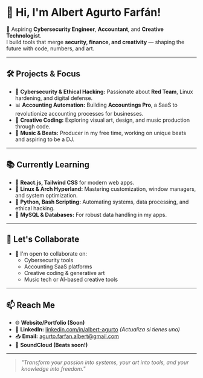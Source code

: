# 👋 Hi, I'm Albert Agurto Farfán!

🚀 Aspiring **Cybersecurity Engineer**, **Accountant**, and **Creative Technologist**.  
I build tools that merge **security, finance, and creativity** — shaping the future with code, numbers, and art.

---

## 🛠️ Projects & Focus

- 🔐 **Cybersecurity & Ethical Hacking:** Passionate about **Red Team**, Linux hardening, and digital defense.
- 📊 **Accounting Automation:** Building **Accountings Pro**, a SaaS to revolutionize accounting processes for businesses.
- 🎨 **Creative Coding:** Exploring visual art, design, and music production through code.
- 🎵 **Music & Beats:** Producer in my free time, working on unique beats and aspiring to be a DJ.

---

## 📚 Currently Learning

- 📌 **React.js, Tailwind CSS** for modern web apps.
- 📌 **Linux & Arch Hyperland:** Mastering customization, window managers, and system optimization.
- 📌 **Python, Bash Scripting:** Automating systems, data processing, and ethical hacking.
- 📌 **MySQL & Databases:** For robust data handling in my apps.

---

## 🤝 Let's Collaborate

- 🎯 I'm open to collaborate on:
  - Cybersecurity tools
  - Accounting SaaS platforms
  - Creative coding & generative art
  - Music tech or AI-based creative tools

---

## 📫 Reach Me

- 🌐 **Website/Portfolio (Soon)**
- 💼 **LinkedIn:** [linkedin.com/in/albert-agurto](https://linkedin.com/in/albert-agurto) *(Actualiza si tienes uno)*
- 📥 **Email:** agurto.farfan.albert@gmail.com
- 🎵 **SoundCloud (Beats soon!)**

---

> *"Transform your passion into systems, your art into tools, and your knowledge into freedom."*

